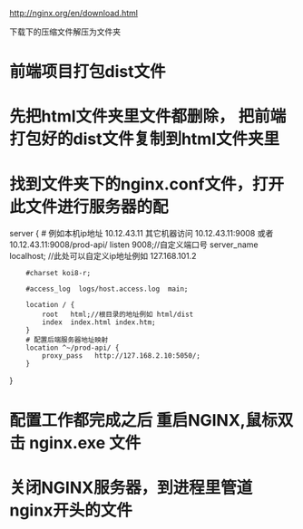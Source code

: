 <!-- NGINX 官网地址 -->
http://nginx.org/en/download.html

<!-- 下载.zip -->
下载下的压缩文件解压为文件夹

# 前端项目打包dist文件
# 先把html文件夹里文件都删除， 把前端打包好的dist文件复制到html文件夹里

# 找到文件夹下的nginx.conf文件，打开此文件进行服务器的配

 server {
        # 例如本机ip地址 10.12.43.11 其它机器访问 10.12.43.11:9008 或者 10.12.43.11:9008/prod-api/
        listen  9008;//自定义端口号
        server_name  localhost; //此处可以自定义ip地址例如 127.168.101.2

        #charset koi8-r;

        #access_log  logs/host.access.log  main;

        location / {
            root   html;//根目录的地址例如 html/dist
            index  index.html index.htm;
        }
        # 配置后端服务器地址映射
        location ^~/prod-api/ {
            proxy_pass   http://127.168.2.10:5050/;
        }
}
# 配置工作都完成之后 重启NGINX,鼠标双击 nginx.exe 文件
# 关闭NGINX服务器，到进程里管道nginx开头的文件